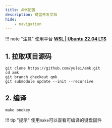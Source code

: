 ```yaml
---
title: AMK配置
description: 键盘开发文档
hide:
    - navigation
---
```


!!! note "注意"
    使用平台 <ins>**WSL | Ubuntu 22.04 LTS**</ins>

## 1. 拉取项目源码

```shell linenums="1"
git clone https://github.com/yulei/amk.git
cd amk
git branch checkout qmk
git submodule update --init --recursive
```
## 2. 编译

```shell
make onekey
```

!!! tip "提示"
    使用`make`可以查看可编译的键盘固件

